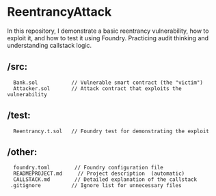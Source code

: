 # ReentrancyAttack

In this repository, I demonstrate a basic reentrancy vulnerability, how to exploit it, and how to test it using Foundry.
Practicing audit thinking and understanding callstack logic.

## /src:  
      Bank.sol           // Vulnerable smart contract (the "victim")  
      Attacker.sol       // Attack contract that exploits the vulnerability  

## /test:  
      Reentrancy.t.sol   // Foundry test for demonstrating the exploit  

## /other:
      foundry.toml        // Foundry configuration file  
      READMEPROJECT.md     // Project description  (automatic)
      CALLSTACK.md        // Detailed explanation of the callstack  
     .gitignore          // Ignore list for unnecessary files  
